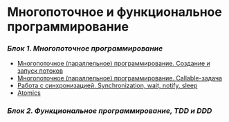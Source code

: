 # Многопоточное и функциональное программирование

### *Блок 1. Многопоточное программирование*
* [Многопоточное (параллельное) программирование. Создание и запуск потоков](https://github.com/AlexParog/Multithreading-FunctionalProgramming/tree/main/NMFP_ParallelProgramming_1_1_1/src/com/company)
* [Многопоточное (параллельное) программирование. Callable-задача](https://github.com/AlexParog/Multithreading-FunctionalProgramming/tree/main/NMFP_ParallelProgramming_1_1_2/src/com/company)
* [Работа с синхронизацией. Synchronization, wait, notify, sleep](https://github.com/AlexParog/Multithreading-FunctionalProgramming/tree/main/NMFP_Synchronization_1_2_1/src/com/company)
* [Atomics](https://github.com/AlexParog/Multithreading-FunctionalProgramming/tree/main/NMFP_ThreadLocalAtomics_Volatile_1_3_2/src/com/company)
### *Блок 2. Функциональное программирование, TDD и DDD*


